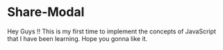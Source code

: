 # Share-Modal
 
 
 Hey Guys !! This is my first time to implement the concepts of JavaScript that I have been learning. Hope you gonna like it. 
